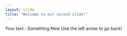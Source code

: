```yaml
---
layout: slide
title: "Welcome to our second slide!"
---
```

Your text : Something New
Use the left arrow to go back!
